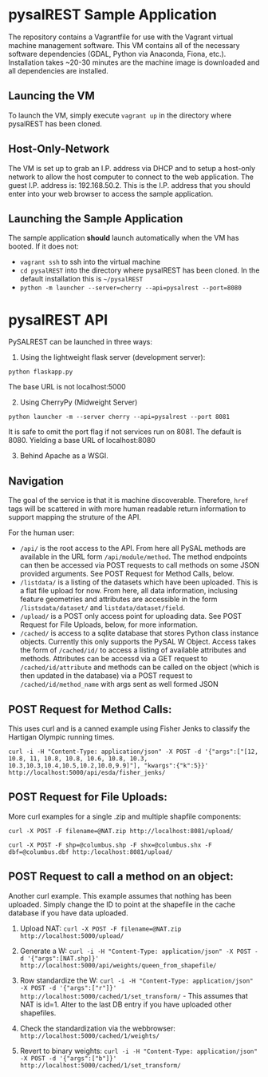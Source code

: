 pysalREST Sample Application
=============================
The repository contains a Vagrantfile for use with the Vagrant virtual machine management software.  This VM contains all of the necessary software dependencies (GDAL, Python via Anaconda, Fiona, etc.).  Installation takes ~20-30 minutes are the machine image is downloaded and all dependencies are installed.

Launcing the VM
-----------------
To launch the VM, simply execute `vagrant up` in the directory where pysalREST has been cloned.

Host-Only-Network
------------------
The VM is set up to grab an I.P. address via DHCP and to setup a host-only network to allow the host computer to connect to the web application.  The guest I.P. address is: 192.168.50.2.  This is the I.P. address that you should enter into your web browser to access the sample application.

Launching the Sample Application
---------------------------------
The sample application **should** launch automatically when the VM has booted.  If it does not:

* `vagrant ssh` to ssh into the virtual machine
* `cd pysalREST` into the directory where pysalREST has been cloned.  In the default installation this is `~/pysalREST`
* `python -m launcher --server=cherry --api=pysalrest --port=8080` 


pysalREST API
================
PySALREST can be launched in three ways:

1. Using the lightweight flask server (development server):

`python flaskapp.py`

The base URL is not localhost:5000

2. Using CherryPy (Midweight Server)

`python launcher -m --server cherry --api=pysalrest --port 8081`

It is safe to omit the port flag if not services run on 8081.  The default is 8080.  Yielding a base URL of localhost:8080

3. Behind Apache as a WSGI.

Navigation
-----------
The goal of the service is that it is machine discoverable.  Therefore, `href` tags will be scattered in with more human readable return information to support mapping the struture of the API.

For the human user:

 * `/api/` is the root access to the API.  From here all PySAL methods are available in the URL form `/api/module/method`.  The method endpoints can then be accessed via POST requests to call methods on some JSON provided arguments.  See POST Request for Method Calls, below.
 * `/listdata/` is a listing of the datasets which have been uploaded.  This is a flat file upload for now.  From here, all data information, inclusing feature geometries and attributes are accessible in the form `/listsdata/dataset/` and `listdata/dataset/field`.
 * `/upload/` is a POST only access point for uploading data.  See POST Request for File Uploads, below, for more information.
 *  `/cached/` is access to a sqlite database that stores Python class instance objects.  Currently this only supports the PySAL W Object.  Access takes the form of `/cached/id/` to access a listing of available attributes and methods.  Attributes can be accessd via a GET request to `/cached/id/attribute` and methods can be called on the object (which is then updated in the database) via a POST request to `/cached/id/method_name` with args sent as well formed JSON

POST Request for Method Calls:
-------------------------------

This uses curl and is a canned example using Fisher Jenks to classify the Hartigan Olympic  running times.
 
`curl -i -H "Content-Type: application/json" -X POST -d '{"args":["[12, 10.8, 11, 10.8, 10.8, 10.6, 10.8, 10.3, 10.3,10.3,10.4,10.5,10.2,10.0,9.9]"], "kwargs":{"k":5}}' http://localhost:5000/api/esda/fisher_jenks/`

POST Request for File Uploads:
-------------------------------
More curl examples for a single .zip and multiple shapfile components:

`curl -X POST -F filename=@NAT.zip http://localhost:8081/upload/`

`curl -X POST -F shp=@columbus.shp -F shx=@columbus.shx -F dbf=@columbus.dbf http:/localhost:8081/upload/`

POST Request to call a method on an object:
-------------------------------------------
Another curl example.  This example assumes that nothing has been uploaded.  Simply change the ID to point at the shapefile in the cache database if you have data uploaded.

1. Upload NAT: `curl -X POST -F filename=@NAT.zip http://localhost:5000/upload/`

2. Generate a W: `curl -i -H "Content-Type: application/json" -X POST -d '{"args":[NAT.shp]}' http://localhost:5000/api/weights/queen_from_shapefile/`

3. Row standardize the W: `curl -i -H "Content-Type: application/json" -X POST -d '{"args":["r"]}' http://localhost:5000/cached/1/set_transform/`  - This assumes that NAT is id=1.  Alter to the last DB entry if you have uploaded other shapefiles.

4. Check the standardization via the webbrowser: `http://localhost:5000/cached/1/weights/`

5. Revert to binary weights: `curl -i -H "Content-Type: application/json" -X POST -d '{"args":["b"]}' http://localhost:5000/cached/1/set_transform/`
 

